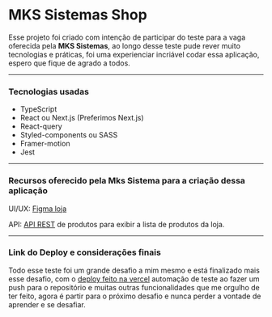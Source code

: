 # MKS Sistemas Shop
Esse projeto foi criado com intenção de participar do teste para a vaga oferecida pela **MKS Sistemas**, ao longo desse teste pude rever muito tecnologias e práticas, foi uma experienciar incriável codar essa aplicação, espero que fique de agrado a todos.

------------



###  Tecnologias usadas
- TypeScript
- React ou Next.js (Preferimos Next.js)
- React-query
- Styled-components ou SASS
- Framer-motion
- Jest

------------


### Recursos oferecido pela Mks Sistema para a criação dessa aplicação
UI/UX: [Figma loja](hthttps://www.figma.com/file/ay9JKCd6LKvKLE7TclJJkX/MKS-Front-end-challenge?type=design&node-id=0%3A1&mode=design&t=AlZMI9zkOlhrx6JF-1tp:// "Figma loja") 

API: [API REST](http://https://mks-frontend-challenge-04811e8151e6.herokuapp.com/api-docs/ "API REST") de produtos para exibir a lista de produtos da loja.

------------


### Link do Deploy e considerações finais
Todo esse teste foi um grande desafio a mim mesmo e está finalizado mais esse desafio, com o [deploy feito na vercel]([http://https://mks-sistemas-shop.vercel.app](https://mks-sistemas-shop.vercel.app) "deploy feito na vercel")  automação de teste ao fazer um push para o repositório e muitas outras funcionalidades que me orgulho de ter feito, agora é partir para o próximo desafio e nunca perder a vontade de aprender e se desafiar.

